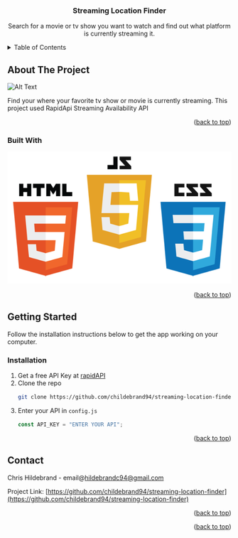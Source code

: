 <a name="readme-top"></a>

<h3 align="center">Streaming Location Finder</h3>

  <p align="center">
     Search for a movie or tv show you want to watch and find out what platform is currently streaming it. 
  </p>
</div>

<!-- TABLE OF CONTENTS -->
<details>
  <summary>Table of Contents</summary>
  <ol>
    <li>
      <a href="#about-the-project">About The Project</a>
    </li>
    <li>
      <a href="#getting-started">Getting Started</a>
      <ul>
        <li><a href="#installation">Installation</a></li>
      </ul>
    </li>
    <li><a href="#contact">Contact</a></li>
  </ol>
</details>

<!-- ABOUT THE PROJECT -->

## About The Project

![Alt Text](readMe-Video/ReadMeDemo.gif)

Find your where your favorite tv show or movie is currently streaming. This project used RapidApi Streaming Availability API

<p align="right">(<a href="#readme-top">back to top</a>)</p>

### Built With

<img src="images/built_with.png">

<p align="right">(<a href="#readme-top">back to top</a>)</p>

<!-- GETTING STARTED -->

## Getting Started

Follow the installation instructions below to get the app working on your computer.

### Installation

1. Get a free API Key at [rapidAPI](https://rapidapi.com/movie-of-the-night-movie-of-the-night-default/api/streaming-availability)
2. Clone the repo
   ```sh
   git clone https://github.com/childebrand94/streaming-location-finder.git
   ```
3. Enter your API in `config.js`
   ```js
   const API_KEY = "ENTER YOUR API";
   ```

<p align="right">(<a href="#readme-top">back to top</a>)</p>

<!-- CONTACT -->

## Contact

Chris Hildebrand - email@hildebrandc94@gmail.com

Project Link: [https://github.com/childebrand94/streaming-location-finder](https://github.com/childebrand94/streaming-location-finder)

<p align="right">(<a href="#readme-top">back to top</a>)</p>

<p align="right">(<a href="#readme-top">back to top</a>)</p>

